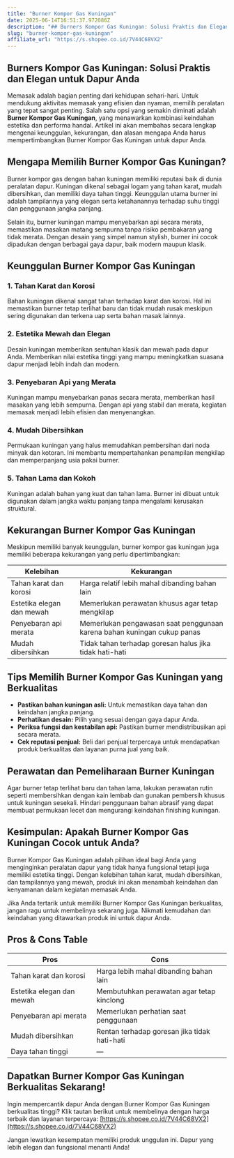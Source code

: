 ```yaml
---
title: "Burner Kompor Gas Kuningan"
date: 2025-06-14T16:51:37.972086Z
description: "## Burners Kompor Gas Kuningan: Solusi Praktis dan Elegan untuk Dapur Anda..."
slug: "burner-kompor-gas-kuningan"
affiliate_url: "https://s.shopee.co.id/7V44C68VX2"
---
```

## Burners Kompor Gas Kuningan: Solusi Praktis dan Elegan untuk Dapur Anda

Memasak adalah bagian penting dari kehidupan sehari-hari. Untuk mendukung aktivitas memasak yang efisien dan nyaman, memilih peralatan yang tepat sangat penting. Salah satu opsi yang semakin diminati adalah **Burner Kompor Gas Kuningan**, yang menawarkan kombinasi keindahan estetika dan performa handal. Artikel ini akan membahas secara lengkap mengenai keunggulan, kekurangan, dan alasan mengapa Anda harus mempertimbangkan Burner Kompor Gas Kuningan untuk dapur Anda.

## Mengapa Memilih Burner Kompor Gas Kuningan?

Burner kompor gas dengan bahan kuningan memiliki reputasi baik di dunia peralatan dapur. Kuningan dikenal sebagai logam yang tahan karat, mudah dibersihkan, dan memiliki daya tahan tinggi. Keunggulan utama burner ini adalah tampilannya yang elegan serta ketahanannya terhadap suhu tinggi dan penggunaan jangka panjang.

Selain itu, burner kuningan mampu menyebarkan api secara merata, memastikan masakan matang sempurna tanpa risiko pembakaran yang tidak merata. Dengan desain yang simpel namun stylish, burner ini cocok dipadukan dengan berbagai gaya dapur, baik modern maupun klasik.

## Keunggulan Burner Kompor Gas Kuningan

### 1. Tahan Karat dan Korosi

Bahan kuningan dikenal sangat tahan terhadap karat dan korosi. Hal ini memastikan burner tetap terlihat baru dan tidak mudah rusak meskipun sering digunakan dan terkena uap serta bahan masak lainnya.

### 2. Estetika Mewah dan Elegan

Desain kuningan memberikan sentuhan klasik dan mewah pada dapur Anda. Memberikan nilai estetika tinggi yang mampu meningkatkan suasana dapur menjadi lebih indah dan modern.

### 3. Penyebaran Api yang Merata

Kuningan mampu menyebarkan panas secara merata, memberikan hasil masakan yang lebih sempurna. Dengan api yang stabil dan merata, kegiatan memasak menjadi lebih efisien dan menyenangkan.

### 4. Mudah Dibersihkan

Permukaan kuningan yang halus memudahkan pembersihan dari noda minyak dan kotoran. Ini membantu mempertahankan penampilan mengkilap dan memperpanjang usia pakai burner.

### 5. Tahan Lama dan Kokoh

Kuningan adalah bahan yang kuat dan tahan lama. Burner ini dibuat untuk digunakan dalam jangka waktu panjang tanpa mengalami kerusakan struktural.

## Kekurangan Burner Kompor Gas Kuningan

Meskipun memiliki banyak keunggulan, burner kompor gas kuningan juga memiliki beberapa kekurangan yang perlu dipertimbangkan:

| **Kelebihan** | **Kekurangan** |
|----------------|----------------|
| Tahan karat dan korosi | Harga relatif lebih mahal dibanding bahan lain |
| Estetika elegan dan mewah | Memerlukan perawatan khusus agar tetap mengkilap |
| Penyebaran api merata | Memerlukan pengawasan saat penggunaan karena bahan kuningan cukup panas |
| Mudah dibersihkan | Tidak tahan terhadap goresan halus jika tidak hati-hati |

## Tips Memilih Burner Kompor Gas Kuningan yang Berkualitas

- **Pastikan bahan kuningan asli:** Untuk memastikan daya tahan dan keindahan jangka panjang.
- **Perhatikan desain:** Pilih yang sesuai dengan gaya dapur Anda.
- **Periksa fungsi dan kestabilan api:** Pastikan burner mendistribusikan api secara merata.
- **Cek reputasi penjual:** Beli dari penjual terpercaya untuk mendapatkan produk berkualitas dan layanan purna jual yang baik.

## Perawatan dan Pemeliharaan Burner Kuningan

Agar burner tetap terlihat baru dan tahan lama, lakukan perawatan rutin seperti membersihkan dengan kain lembab dan gunakan pembersih khusus untuk kuningan sesekali. Hindari penggunaan bahan abrasif yang dapat membuat permukaan lecet dan mengurangi keindahan finishing kuningan.

## Kesimpulan: Apakah Burner Kompor Gas Kuningan Cocok untuk Anda?

Burner Kompor Gas Kuningan adalah pilihan ideal bagi Anda yang menginginkan peralatan dapur yang tidak hanya fungsional tetapi juga memiliki estetika tinggi. Dengan kelebihan tahan karat, mudah dibersihkan, dan tampilannya yang mewah, produk ini akan menambah keindahan dan kenyamanan dalam kegiatan memasak Anda.

Jika Anda tertarik untuk memiliki Burner Kompor Gas Kuningan berkualitas, jangan ragu untuk membelinya sekarang juga. Nikmati kemudahan dan keindahan yang ditawarkan produk ini untuk dapur Anda.

## Pros & Cons Table

| **Pros** | **Cons** |
|-----------------------------|--------------------------------------------------|
| Tahan karat dan korosi | Harga lebih mahal dibanding bahan lain |
| Estetika elegan dan mewah | Membutuhkan perawatan agar tetap kinclong |
| Penyebaran api merata | Memerlukan perhatian saat penggunaan |
| Mudah dibersihkan | Rentan terhadap goresan jika tidak hati-hati |
| Daya tahan tinggi | — |

## Dapatkan Burner Kompor Gas Kuningan Berkualitas Sekarang!

Ingin mempercantik dapur Anda dengan Burner Kompor Gas Kuningan berkualitas tinggi? Klik tautan berikut untuk membelinya dengan harga terbaik dan layanan terpercaya: [https://s.shopee.co.id/7V44C68VX2](https://s.shopee.co.id/7V44C68VX2)

Jangan lewatkan kesempatan memiliki produk unggulan ini. Dapur yang lebih elegan dan fungsional menanti Anda!